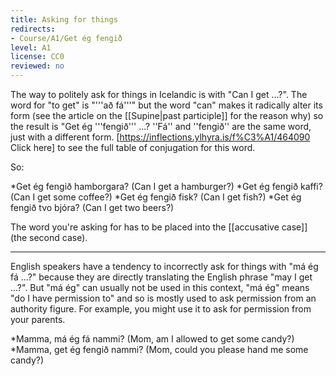 ```yaml
---
title: Asking for things
redirects:
- Course/A1/Get ég fengið
level: A1
license: CC0
reviewed: no
---
```


The way to politely ask for things in Icelandic is with "Can I get ...?". The word for "to get" is "'''að fá'''" but the word "can" makes it radically alter its form (see the article on the [[Supine|past participle]] for the reason why) so the result is "Get ég '''fengið''' ...? ''Fá'' and ''fengið'' are the same word, just with a different form. [https://inflections.ylhyra.is/f%C3%A1/464090 Click here] to see the full table of conjugation for this word.

So:

*Get ég fengið hamborgara? (Can I get a hamburger?)
*Get ég fengið kaffi? (Can I get some coffee?)
*Get ég fengið fisk? (Can I get fish?)
*Get ég fengið tvo bjóra? (Can I get two beers?)

The word you're asking for has to be placed into the [[accusative case]] (the second case).
***

English speakers have a tendency to incorrectly ask for things with "má ég fá ...?" because they are directly translating the English phrase "may I get ...?". But "má ég" can usually not be used in this context, "má ég" means "do I have permission to" and so is mostly used to ask permission from an authority figure. For example, you might use it to ask for permission from your parents.

*Mamma, má ég fá nammi? (Mom, am I allowed to get some candy?)
*Mamma, get ég fengið nammi? (Mom, could you please hand me some candy?)
